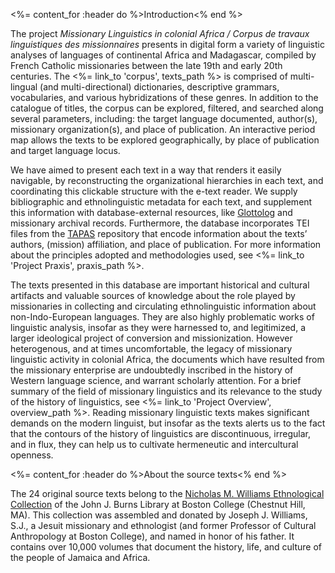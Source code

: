 <%= content_for :header do %>Introduction<% end %>

The project *Missionary Linguistics in colonial Africa / Corpus de travaux linguistiques des missionnaires* presents in digital form a variety of linguistic
analyses of languages of continental Africa and Madagascar, compiled by French Catholic
missionaries between the late 19th and early 20th centuries. The <%= link_to 'corpus', texts_path %> is comprised of
multi-lingual (and multi-directional) dictionaries, descriptive grammars, vocabularies,
and various hybridizations of these genres. In addition to the catalogue of titles, the
corpus can be explored, filtered, and searched along several parameters, including: the
target language documented, author(s), missionary organization(s), and place of
publication. An interactive period map allows the texts to be explored geographically, by
place of publication and target language locus.

We have aimed to present each text in a way that renders it
easily navigable, by reconstructing the organizational hierarchies in each text, and
coordinating this clickable structure with the e-text reader. We supply bibliographic and
ethnolinguistic metadata for each text, and supplement this information with
database-external resources, like <a href="http://glottolog.org/" target="_blank">Glottolog</a> and missionary archival records. Furthermore,
the database incorporates TEI files from the <a href="http://beta.tapasproject.org/" target="_blank">TAPAS</a> repository that encode
information about the texts’ authors, (mission) affiliation, and place of publication. For
more information about the principles adopted and methodologies used, see <%= link_to 'Project Praxis', praxis_path %>.

The texts presented in this database are important
historical and cultural artifacts and valuable sources of knowledge about the role played by
missionaries in collecting and circulating ethnolinguistic information about
non-Indo-European languages. They are also highly problematic works of linguistic
analysis, insofar as they were harnessed to, and legitimized, a larger ideological project
of conversion and missionization. However heterogenous, and at times uncomfortable, the
legacy of missionary linguistic activity in colonial Africa, the documents which have resulted
from the missionary enterprise are undoubtedly inscribed in the history of Western
language science, and warrant scholarly attention. For a brief summary of the field of
missionary linguistics and its relevance to the study of the history of linguistics, see
<%= link_to 'Project Overview', overview_path %>. Reading missionary linguistic texts makes significant demands on the
modern linguist, but insofar as the texts alerts us to the fact that the contours of the
history of linguistics are discontinuous, irregular, and in flux, they can
help us to cultivate hermeneutic and intercultural openness.

<%= content_for :header do %>About the source texts<% end %>

The 24 original source texts belong to
the <a href="http://www.bc.edu/libraries/collections/collinfo/a-zlist/rarebooks.html" target="_blank">Nicholas M. Williams Ethnological Collection</a> of the John J.
Burns Library at Boston College (Chestnut Hill, MA). This collection was
assembled and donated by Joseph J. Williams, S.J., a Jesuit missionary
and ethnologist (and former Professor of Cultural Anthropology at Boston
College), and named in honor of his father. It contains over 10,000
volumes that document the history, life, and culture of the people of
Jamaica and Africa.
